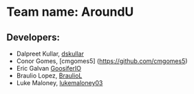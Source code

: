 # Team name: AroundU

##  Developers:
- Dalpreet Kullar, [dskullar](https://github.com/dskullar)
- Conor Gomes, [cmgomes5] (https://github.com/cmgomes5)
- Eric Galvan [GoosiferIO](https://github.com/GoosiferIO)
- Braulio Lopez, [BraulioL](https://github.com/BraulioL)
- Luke Maloney, [lukemaloney03](https://github.com/lukemaloney03)
